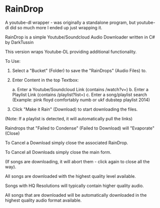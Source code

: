 # RainDrop
A youtube-dl wrapper - was originally a standalone program, but youtube-dl did so much more I ended up just wrapping it.

RainDrop is a simple Youtube/Soundcloud Audio Downloader written in C# by DarkTussin

This version wraps Youtube-DL providing additional functionality.

To Use: 

1. Select a "Bucket" (Folder) to save the "RainDrops" (Audio Files) to.
2. Enter Content in the top Textbox:
   
   a. Enter a Youtube/Soundcloud Link (contains /watch?v=)
   b. Enter a Playlist Link (contains /playlist?list=)
   c. Enter a song/playlist search (Example: pink floyd comfortably numb or ukf dubstep playlist 2014)

3. Click "Make it Rain" (Download)  to start downloading the files.

(Note: If a playlist is detected, it will automatically pull the links)

Raindrops that "Failed to Condense" (Failed to Download) will "Evaporate" (Close)

To Cancel a Download simply close the associated RainDrop.

To Cancel all Downloads simply close the main form.

(If songs are downloading, it will abort them - click again to close all the way).


All songs are downloaded with the highest quality level available.

Songs with HQ Resolutions will typically contain higher quality audio.

All songs that are downloaded will be automatically downloaded in the highest quality audio format available.
